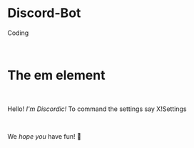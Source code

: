 # Discord-Bot
Coding
<!DOCTYPE html>
<html>
<body>
​
<h1>The em element</h1>
​
<p>Hello! <em>I'm Discordic!</em> To command the settings say X!Settings</p>
​
<p>We <em> hope you</em> have fun! 🙂 </p>
​
</body>
</html>
